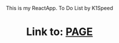 <div align=center>This is my ReactApp. To Do List by K1Speed

# Link to: [PAGE](https://konradwcislo.github.io/to-do-app/) </div>
